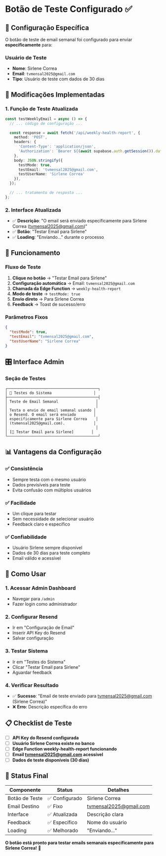 # Botão de Teste Configurado ✅

## 🎯 Configuração Específica

O botão de teste de email semanal foi configurado para enviar **especificamente** para:

### **Usuário de Teste**
- **Nome**: Sirlene Correa
- **Email**: `tvmensal2025@gmail.com`
- **Tipo**: Usuário de teste com dados de 30 dias

## 🔧 Modificações Implementadas

### 1. **Função de Teste Atualizada**
```typescript
const testWeeklyEmail = async () => {
  // ... código de configuração ...
  
  const response = await fetch('/api/weekly-health-report', {
    method: 'POST',
    headers: {
      'Content-Type': 'application/json',
      'Authorization': `Bearer ${(await supabase.auth.getSession()).data.session?.access_token}`,
    },
    body: JSON.stringify({
      testMode: true,
      testEmail: 'tvmensal2025@gmail.com',
      testUserName: 'Sirlene Correa'
    }),
  });
  
  // ... tratamento de resposta ...
};
```

### 2. **Interface Atualizada**
- ✅ **Descrição**: "O email será enviado especificamente para Sirlene Correa (tvmensal2025@gmail.com)"
- ✅ **Botão**: "Testar Email para Sirlene"
- ✅ **Loading**: "Enviando..." durante o processo

## 📧 Funcionamento

### **Fluxo de Teste**
1. **Clique no botão** → "Testar Email para Sirlene"
2. **Configuração automática** → Email: `tvmensal2025@gmail.com`
3. **Chamada da Edge Function** → `weekly-health-report`
4. **Modo de teste** → `testMode: true`
5. **Envio direto** → Para Sirlene Correa
6. **Feedback** → Toast de sucesso/erro

### **Parâmetros Fixos**
```json
{
  "testMode": true,
  "testEmail": "tvmensal2025@gmail.com",
  "testUserName": "Sirlene Correa"
}
```

## 🎛️ Interface Admin

### **Seção de Testes**
```
┌─────────────────────────────────────────┐
│ 📧 Testes do Sistema                   │
├─────────────────────────────────────────┤
│ Teste de Email Semanal                 │
│                                        │
│ Testa o envio de email semanal usando │
│ o Resend. O email será enviado        │
│ especificamente para Sirlene Correa    │
│ (tvmensal2025@gmail.com).             │
│                                        │
│ [🔵 Testar Email para Sirlene]        │
└─────────────────────────────────────────┘
```

## 📊 Vantagens da Configuração

### ✅ **Consistência**
- Sempre testa com o mesmo usuário
- Dados previsíveis para teste
- Evita confusão com múltiplos usuários

### ✅ **Facilidade**
- Um clique para testar
- Sem necessidade de selecionar usuário
- Feedback claro e específico

### ✅ **Confiabilidade**
- Usuário Sirlene sempre disponível
- Dados de 30 dias para teste completo
- Email válido e acessível

## 🚀 Como Usar

### **1. Acessar Admin Dashboard**
- Navegar para `/admin`
- Fazer login como administrador

### **2. Configurar Resend**
- Ir em "Configuração de Email"
- Inserir API Key do Resend
- Salvar configuração

### **3. Testar Sistema**
- Ir em "Testes do Sistema"
- Clicar "Testar Email para Sirlene"
- Aguardar feedback

### **4. Verificar Resultado**
- ✅ **Sucesso**: "Email de teste enviado para tvmensal2025@gmail.com (Sirlene Correa)"
- ❌ **Erro**: Descrição específica do erro

## 📋 Checklist de Teste

- [ ] **API Key do Resend configurada**
- [ ] **Usuário Sirlene Correa existe no banco**
- [ ] **Edge Function weekly-health-report funcionando**
- [ ] **Email tvmensal2025@gmail.com acessível**
- [ ] **Dados de teste disponíveis (30 dias)**

## 🎉 Status Final

| Componente | Status | Detalhes |
|------------|--------|----------|
| Botão de Teste | ✅ Configurado | Sirlene Correa |
| Email Destino | ✅ Fixo | tvmensal2025@gmail.com |
| Interface | ✅ Atualizada | Descrição clara |
| Feedback | ✅ Específico | Nome do usuário |
| Loading | ✅ Melhorado | "Enviando..." |

**O botão está pronto para testar emails semanais especificamente para Sirlene Correa!** 🚀 